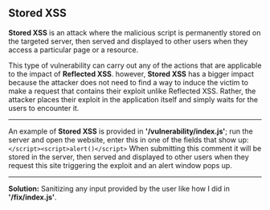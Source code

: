 ## Stored XSS

**Stored XSS** is an attack where the malicious script is permanently stored on the targeted server, then served and displayed to other users when they access a particular page or a resource.

This type of vulnerability can carry out any of the actions that are applicable to the impact of **Reflected XSS**. however, **Stored XSS** has a bigger impact because the attacker does not need to find a way to induce the victim to make a request that contains their exploit unlike Reflected XSS. Rather, the attacker places their exploit in the application itself and simply waits for the users to encounter it.

---

An example of **Stored XSS** is provided in **'/vulnerability/index.js'**; run the server and open the website, enter this in one of the fields that show up:
`</script><script>alert()</script>`
When submitting this comment it will be stored in the server, then served and displayed to other users when they request this site triggering the exploit and an alert window pops up.

---

**Solution:** Sanitizing any input provided by the user like how I did in **'/fix/index.js'**.
